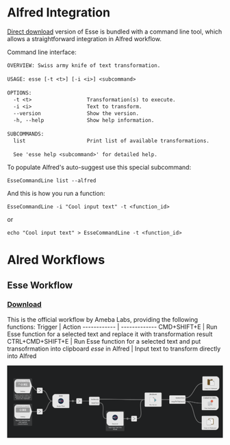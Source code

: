 # Alfred Integration

[Direct download](https://github.com/amebalabs/Esse/releases) version of Esse is bundled with a command line tool, which allows a straightforward integration in Alfred workflow.

Command line interface:

```
OVERVIEW: Swiss army knife of text transformation.

USAGE: esse [-t <t>] [-i <i>] <subcommand>

OPTIONS:
  -t <t>                  Transformation(s) to execute.
  -i <i>                  Text to transform.
  --version               Show the version.
  -h, --help              Show help information.

SUBCOMMANDS:
  list                    Print list of available transformations.

  See 'esse help <subcommand>' for detailed help.
```

To populate Alfred's auto-suggest use this special subcommand:

```
EsseCommandLine list --alfred
```

And this is how you run a function:

```
EsseCommandLine -i "Cool input text" -t <function_id>
```
or 
```
echo "Cool input text" > EsseCommandLine -t <function_id>
```

# Alred Workflows
## Esse Workflow

### [Download](https://github.com/amebalabs/Esse/raw/master/Alfred/Esse.alfredworkflow)

This is the official workflow by Ameba Labs, providing the following functions:
Trigger | Action
------------ | -------------
CMD+SHIFT+E | Run Esse function for a selected text and replace it with transformation result
CTRL+CMD+SHIFT+E | Run Esse function for a selected text and put transofrmation into clipboard
*esse* in Alfred | Input text to transform directly into Alfred

![Esse Alfred Workflow](Esse.png)
